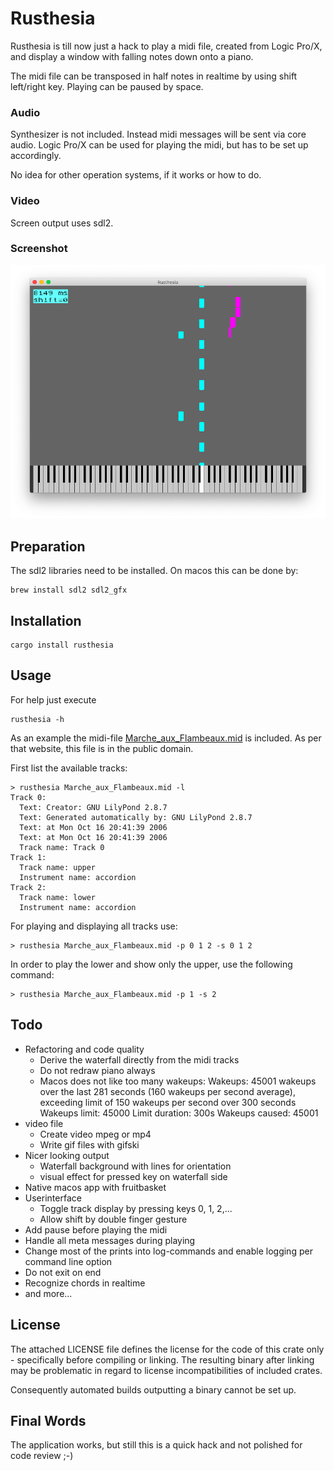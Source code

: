 # Rusthesia

Rusthesia is till now just a hack to play a midi file, created from Logic Pro/X, and display a window with falling notes down onto a piano.

The midi file can be transposed in half notes in realtime by using shift left/right key. Playing can be paused by space.


### Audio

Synthesizer is not included. Instead midi messages will be sent via core audio. Logic Pro/X can be used for playing the midi, but has to be set up accordingly.

No idea for other operation systems, if it works or how to do. 

### Video

Screen output uses sdl2.

### Screenshot

![Screenshot](screenshot.png)

## Preparation

The sdl2 libraries need to be installed. On macos this can be done by:

```
brew install sdl2 sdl2_gfx
```

## Installation

```
cargo install rusthesia
```

## Usage

For help just execute

```
rusthesia -h
```

As an example the midi-file 
[Marche_aux_Flambeaux.mid](http://www.mutopiaproject.org/cgibin/make-table.cgi?Instrument=Harmonium)
is included. As per that website, this file is in the public domain.

First list the available tracks:
```
> rusthesia Marche_aux_Flambeaux.mid -l
Track 0:
  Text: Creator: GNU LilyPond 2.8.7
  Text: Generated automatically by: GNU LilyPond 2.8.7
  Text: at Mon Oct 16 20:41:39 2006
  Text: at Mon Oct 16 20:41:39 2006
  Track name: Track 0
Track 1:
  Track name: upper
  Instrument name: accordion
Track 2:
  Track name: lower
  Instrument name: accordion
```

For playing and displaying all tracks use:
```
> rusthesia Marche_aux_Flambeaux.mid -p 0 1 2 -s 0 1 2
```

In order to play the lower and show only the upper, use the following command:
```
> rusthesia Marche_aux_Flambeaux.mid -p 1 -s 2
```

## Todo

- Refactoring and code quality
    - Derive the waterfall directly from the midi tracks
    - Do not redraw piano always
    - Macos does not like too many wakeups:
        Wakeups:         45001 wakeups over the last 281 seconds (160 wakeups per second average), exceeding limit of 150 wakeups per second over 300 seconds
        Wakeups limit:   45000
        Limit duration:  300s
        Wakeups caused:  45001
- video file
    - Create video mpeg or mp4
    - Write gif files with gifski
- Nicer looking output
    - Waterfall background with lines for orientation
    - visual effect for pressed key on waterfall side
- Native macos app with fruitbasket
- Userinterface
    - Toggle track display by pressing keys 0, 1, 2,...
    - Allow shift by double finger gesture
- Add pause before playing the midi
- Handle all meta messages during playing
- Change most of the prints into log-commands and enable logging per command line option
- Do not exit on end
- Recognize chords in realtime
- and more...

## License

The attached LICENSE file defines the license for the code of this crate only - specifically before compiling or linking. The resulting binary after linking may be problematic in regard to license incompatibilities of included crates.

Consequently automated builds outputting a binary cannot be set up.

## Final Words

The application works, but still this is a quick hack and not polished for code review ;-)

